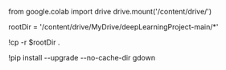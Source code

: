 from google.colab import drive
drive.mount('/content/drive/')

rootDir = '/content/drive/MyDrive/deepLearningProject-main/*'

!cp -r $rootDir .

!pip install --upgrade --no-cache-dir gdown 
